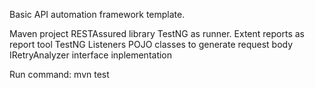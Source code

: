 Basic API automation framework template.

Maven project
RESTAssured library
TestNG as runner.
Extent reports as report tool
TestNG Listeners
POJO classes to generate request body
IRetryAnalyzer interface inplementation

Run command: mvn test
